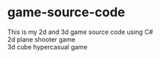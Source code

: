 # game-source-code
This is my 2d and 3d game source code using C# <br>
2d plane shooter game <br>
3d cube hypercasual game <br>
